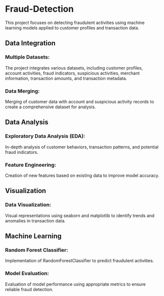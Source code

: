 # Fraud-Detection
This project focuses on detecting fraudulent activities using machine learning models applied to customer profiles and transaction data.
## Data Integration
### Multiple Datasets:
The project integrates various datasets, including customer profiles, account activities, fraud indicators, suspicious activities, merchant information, transaction amounts, and transaction metadata.
### Data Merging: 
Merging of customer data with account and suspicious activity records to create a comprehensive dataset for analysis.
## Data Analysis
### Exploratory Data Analysis (EDA): 
In-depth analysis of customer behaviors, transaction patterns, and potential fraud indicators.
### Feature Engineering: 
Creation of new features based on existing data to improve model accuracy.
## Visualization
### Data Visualization: 
Visual representations using seaborn and matplotlib to identify trends and anomalies in transaction data.
## Machine Learning
### Random Forest Classifier: 
Implementation of RandomForestClassifier to predict fraudulent activities.
### Model Evaluation: 
Evaluation of model performance using appropriate metrics to ensure reliable fraud detection.
